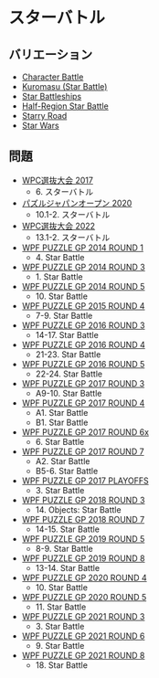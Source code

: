 # スターバトル

## バリエーション
- [Character Battle](characterbattle.md)
- [Kuromasu (Star Battle)](kuromasu_starbattle.md)
- [Star Battleships](star_battleships.md)
- [Half-Region Star Battle](starbattle_halfregion.md)
- [Starry Road](starryroad.md)
- [Star Wars](starwars.md)

## 問題
- [WPC選抜大会 2017](../questions/jwpc2017.md)
	- 6\. スターバトル
- [パズルジャパンオープン 2020](../questions/jwpc2020.md)
	- 10.1-2. スターバトル
- [WPC選抜大会 2022](../questions/jwpc2022.md)
	- 13.1-2. スターバトル
- [WPF PUZZLE GP 2014 ROUND 1](../questions/wpfpgp2014_1.md)
	- 4\. Star Battle
- [WPF PUZZLE GP 2014 ROUND 3](../questions/wpfpgp2014_3.md)
	- 1\. Star Battle
- [WPF PUZZLE GP 2014 ROUND 5](../questions/wpfpgp2014_5.md)
	- 10\. Star Battle
- [WPF PUZZLE GP 2015 ROUND 4](../questions/wpfpgp2015_4.md)
	- 7-9. Star Battle
- [WPF PUZZLE GP 2016 ROUND 3](../questions/wpfpgp2016_3.md)
	- 14-17. Star Battle
- [WPF PUZZLE GP 2016 ROUND 4](../questions/wpfpgp2016_4.md)
	- 21-23. Star Battle
- [WPF PUZZLE GP 2016 ROUND 5](../questions/wpfpgp2016_5.md)
	- 22-24. Star Battle
- [WPF PUZZLE GP 2017 ROUND 3](../questions/wpfpgp2017_3.md)
	- A9-10. Star Battle
- [WPF PUZZLE GP 2017 ROUND 4](../questions/wpfpgp2017_4.md)
	- A1. Star Battle
	- B1. Star Battle
- [WPF PUZZLE GP 2017 ROUND 6x](../questions/wpfpgp2017_6x.md)
	- 6\. Star Battle
- [WPF PUZZLE GP 2017 ROUND 7](../questions/wpfpgp2017_7.md)
	- A2. Star Battle
	- B5-6. Star Battle
- [WPF PUZZLE GP 2017 PLAYOFFS](../questions/wpfpgp2017_po.md)
	- 3\. Star Battle
- [WPF PUZZLE GP 2018 ROUND 3](../questions/wpfpgp2018_3.md)
	- 14\. Objects: Star Battle
- [WPF PUZZLE GP 2018 ROUND 7](../questions/wpfpgp2018_7.md)
	- 14-15. Star Battle
- [WPF PUZZLE GP 2019 ROUND 5](../questions/wpfpgp2019_5.md)
	- 8-9. Star Battle
- [WPF PUZZLE GP 2019 ROUND 8](../questions/wpfpgp2019_8.md)
	- 13-14. Star Battle
- [WPF PUZZLE GP 2020 ROUND 4](../questions/wpfpgp2020_4.md)
	- 10\. Star Battle
- [WPF PUZZLE GP 2020 ROUND 5](../questions/wpfpgp2020_5.md)
	- 11\. Star Battle
- [WPF PUZZLE GP 2021 ROUND 3](../questions/wpfpgp2021_3.md)
	- 3\. Star Battle
- [WPF PUZZLE GP 2021 ROUND 6](../questions/wpfpgp2021_6.md)
	- 9\. Star Battle
- [WPF PUZZLE GP 2021 ROUND 8](../questions/wpfpgp2021_8.md)
	- 18\. Star Battle
